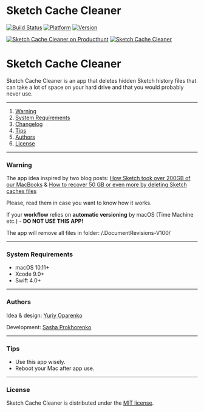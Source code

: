 # Sketch Cache Cleaner

[![Build Status](https://travis-ci.org/yo-op/sketchcachecleaner.svg?branch=master)](https://travis-ci.org/yo-op/sketchcachecleaner)
[![Platform](https://img.shields.io/badge/platform-macOS-lightgrey.svg)](https://github.com/yo-op/sketchcachecleaner)
[![Version](https://img.shields.io/badge/version-1.0.3-blue.svg)](https://github.com/yo-op/sketchcachecleaner)

[![Sketch Cache Cleaner on Producthunt](https://image.ibb.co/fJSxcH/product.png)](https://www.producthunt.com/posts/sketch-cache-cleaner)
[![Sketch Cache Cleaner](https://image.ibb.co/mHOoea/cleaner.png)](https://www.producthunt.com/posts/sketch-cache-cleaner)

# Sketch Cache Cleaner 

Sketch Cache Cleaner is an app that deletes hidden Sketch history files that can take a lot of space on your hard drive and that you would probably never use.

---------------------------------------------

1. [Warning](#warning)
2. [System Requirements](#system-requirements)
3. [Changelog](https://github.com/yo-op/sketchcachecleaner/blob/master/CHANGELOG.md)
4. [Tips](#tips)
5. [Authors](#authors)
6. [License](#license)

------------------------------------------------

### Warning

The app idea inspired by two blog posts: [How Sketch took over 200GB of our MacBooks](https://medium.com/@thomasdegry/how-sketch-took-over-200gb-of-our-macbooks-cb7dd10c8163) & [How to recover 50 GB or even more by deleting Sketch caches files](https://medium.com/sketch-app-sources/how-to-recover-50-go-or-even-more-by-deleting-sketch-caches-files-e5829dba20e1)

Please, read them in case you want to know how it works.

If your **workflow** relies on **automatic versioning** by macOS 
(Time Machine etc.) -  **DO NOT USE THIS APP!**

The app will remove all files in folder: /.DocumentRevisions-V100/

------------------------------------------------

### System Requirements

- macOS 10.11+
- Xcode 9.0+
- Swift 4.0+

------------------------------------------------


### Authors

Idea & design: [Yuriy Oparenko](http://oparenko.com/)

Development: [Sasha Prokhorenko](https://twitter.com/minikin)

------------------------------------------------

### Tips

- Use this app wisely. 
- Reboot your Mac after app use.

------------------------------------------------

### License

Sketch Cache Cleaner is distributed under the [MIT license](https://github.com/yo-op/sketchcachecleaner/blob/master/LICENSE.md).
